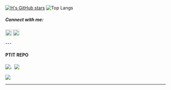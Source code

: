 [![H's GitHub stars](https://github-readme-stats.vercel.app/api?username=houtadono&show_icons=true&border_color=87adff&theme=aura&text_color=7bb5db&include_all_commits=true&custom_title=Houta)](https://github.com/houtadono) 
![Top Langs](https://github-readme-stats.vercel.app/api/top-langs/?username=houtadono&border_color=87adff&theme=aura&text_color=7bb5db)
<h5 >Connect with me:</h5>
<p align="left">
<a href="https://fb.com/houtazzz" target="blank"><img align="center" src="https://raw.githubusercontent.com/rahuldkjain/github-profile-readme-generator/master/src/images/icons/Social/facebook.svg" alt="houtazzz" height="20" width="20" /></a>
<a href="https://instagram.com/nemo_k2" target="blank"><img align="center" src="https://raw.githubusercontent.com/rahuldkjain/github-profile-readme-generator/master/src/images/icons/Social/instagram.svg" alt="nemo_k2" height="20" width="20" /></a>
</p>
---

#### PTIT REPO

<a href="https://github.com/houtadono/java_oop_code-ptit" >
  <img align="center" src="https://github-readme-stats.vercel.app/api/pin/?username=houtadono&theme=midnight-purple&border_color=87adff&repo=java_oop_code-ptit" />
</a>
&nbsp;
<a href="https://github.com/houtadono/Data-Structures-And-Algorithms-CPP">
  <img align="center" src="https://github-readme-stats.vercel.app/api/pin/?username=houtadono&theme=midnight-purple&border_color=87adff&repo=Data-Structures-And-Algorithms-CPP" />
</a>
<br>
<br>
<a href="https://github.com/houtadono/Mang_may_tinh">
  <img align="center" src="https://github-readme-stats.vercel.app/api/pin/?username=houtadono&theme=midnight-purple&border_color=87adff&repo=Mang_may_tinh" />
</a>

---



